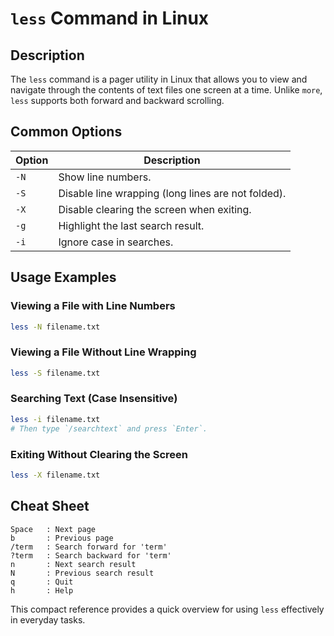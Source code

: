 # `less` Command in Linux

## Description
The `less` command is a pager utility in Linux that allows you to view and navigate through the contents of text files one screen at a time. Unlike `more`, `less` supports both forward and backward scrolling.

## Common Options

| Option | Description                                      |
|--------|--------------------------------------------------|
| `-N`   | Show line numbers.                               |
| `-S`   | Disable line wrapping (long lines are not folded).|
| `-X`   | Disable clearing the screen when exiting.        |
| `-g`   | Highlight the last search result.                |
| `-i`   | Ignore case in searches.                         |

## Usage Examples

### Viewing a File with Line Numbers
```bash
less -N filename.txt
```

### Viewing a File Without Line Wrapping
```bash
less -S filename.txt
```

### Searching Text (Case Insensitive)
```bash
less -i filename.txt
# Then type `/searchtext` and press `Enter`.
```

### Exiting Without Clearing the Screen
```bash
less -X filename.txt
```

## Cheat Sheet

```plaintext
Space   : Next page
b       : Previous page
/term   : Search forward for 'term'
?term   : Search backward for 'term'
n       : Next search result
N       : Previous search result
q       : Quit
h       : Help
```

This compact reference provides a quick overview for using `less` effectively in everyday tasks.
